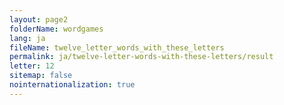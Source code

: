 ```yaml
---
layout: page2
folderName: wordgames
lang: ja
fileName: twelve_letter_words_with_these_letters
permalink: ja/twelve-letter-words-with-these-letters/result
letter: 12
sitemap: false
nointernationalization: true   
---
```

